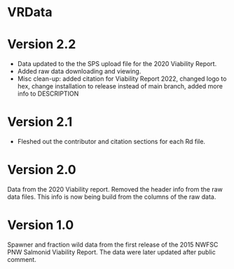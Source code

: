 # VRData

# Version 2.2

* Data updated to the the SPS upload file for the 2020 Viability Report.
* Added raw data downloading and viewing.
* Misc clean-up: added citation for Viability Report 2022, changed logo to hex, change installation to release instead of main branch, added more info to DESCRIPTION

# Version 2.1

* Fleshed out the contributor and citation sections for each Rd file.

# Version 2.0

Data from the 2020 Viability report. Removed the header info from the raw data files. This info is now being build from the columns of the raw data.

# Version 1.0

Spawner and fraction wild data from the first release of the 2015 NWFSC PNW Salmonid Viability Report. The data were later updated after public comment.

